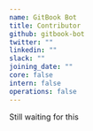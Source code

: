 ```yaml
---
name: GitBook Bot
title: Contributor
github: gitbook-bot
twitter: ""
linkedin: ""
slack: ""
joining_date: ""
core: false
intern: false
operations: false
---
```


Still waiting for this
